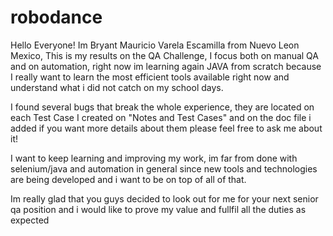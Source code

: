 # robodance
Hello Everyone!
Im Bryant Mauricio Varela Escamilla from Nuevo Leon Mexico,
This is my results on the QA Challenge, I focus both on manual QA and on automation, right now im learning again JAVA from scratch
because I really want to learn the most efficient tools available right now and understand what i did not catch on my school days.

I found several bugs that break the whole experience, they are located on each Test Case I created on "Notes and Test Cases" and on the doc file i added
if you want more details about them please feel free to ask me about it! 

I want to keep learning and improving my work, im far from done with selenium/java and automation in general since new tools and technologies are being developed
and i want to be on top of all of that.

Im really glad that you guys decided to look out for me for your next senior qa position and i would like to prove my value and fullfil all the duties as expected 
